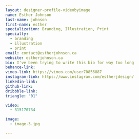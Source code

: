```yaml
---
layout: designer-profile-videobyimage
name: Esther Johnson
last-name: johnson
first-name: esther
specialization: Branding, Illustration, Print
specialty:
  - branding
  - illustration
  - print
email: contact@estherjohnson.ca
website: estherjohnson.ca
bio: I've been trying to write this bio for way too long
behance-link:
vimeo-link: https://vimeo.com/user70856887
instagram-link: https://www.instagram.com/estherjdesign/
linkedin-link:
github-link:
dribbble-link:
triangle: "01"

video:
  - 315170734

image:
  - image-3.jpg

---
```

